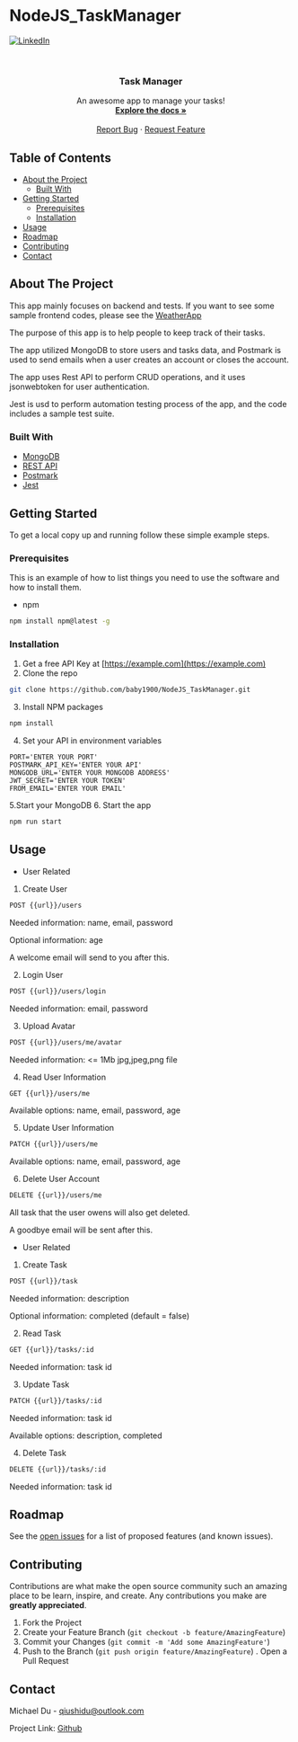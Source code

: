 # NodeJS_TaskManager


<!-- PROJECT SHIELDS -->
<!--
*** I'm using markdown "reference style" links for readability.
*** Reference links are enclosed in brackets [ ] instead of parentheses ( ).
*** See the bottom of this document for the declaration of the reference variables
*** for contributors-url, forks-url, etc. This is an optional, concise syntax you may use.
*** https://www.markdownguide.org/basic-syntax/#reference-style-links
-->
[![LinkedIn][linkedin-shield]][linkedin-url]



<!-- PROJECT LOGO -->
<br />
<p align="center">

  <h3 align="center">Task Manager</h3>

  <p align="center">
    An awesome app to manage your tasks!
    <br />
    <a href="https://github.com/baby1900/NodeJS_TaskManager"><strong>Explore the docs »</strong></a>
    <br />
    <br />
    <a href="https://github.com/baby1900/NodeJS_TaskManager/issues">Report Bug</a>
    ·
    <a href="https://github.com/baby1900/NodeJS_TaskManager/issues">Request Feature</a>
  </p>
</p>



<!-- TABLE OF CONTENTS -->
## Table of Contents

* [About the Project](#about-the-project)
  * [Built With](#built-with)
* [Getting Started](#getting-started)
  * [Prerequisites](#prerequisites)
  * [Installation](#installation)
* [Usage](#usage)
* [Roadmap](#roadmap)
* [Contributing](#contributing)
* [Contact](#contact)



<!-- ABOUT THE PROJECT -->
## About The Project
This app mainly focuses on backend and tests. If you want to see some sample frontend codes, please see the [WeatherApp](https://github.com/baby1900/NodeJS_WeatherAPP)

The purpose of this app is to help people to keep track of their tasks.

The app utilized MongoDB to store users and tasks data, and Postmark is used to send emails when a user creates an account or closes the account.

The app uses Rest API to perform CRUD operations, and it uses jsonwebtoken for user authentication.

Jest is usd to perform automation testing process of the app, and the code includes a sample test suite.

### Built With
* [MongoDB](https://www.mongodb.com/)
* [REST API](https://restfulapi.net/)
* [Postmark](https://postmarkapp.com/)
* [Jest](https://jestjs.io/)


<!-- GETTING STARTED -->
## Getting Started

To get a local copy up and running follow these simple example steps.

### Prerequisites

This is an example of how to list things you need to use the software and how to install them.
* npm
```sh
npm install npm@latest -g
```

### Installation

1. Get a free API Key at [https://example.com](https://example.com)
2. Clone the repo
```sh
git clone https://github.com/baby1900/NodeJS_TaskManager.git
```
3. Install NPM packages
```sh
npm install
```
4. Set your API in environment variables
```env
PORT='ENTER YOUR PORT'
POSTMARK_API_KEY='ENTER YOUR API'
MONGODB_URL='ENTER YOUR MONGODB ADDRESS'
JWT_SECRET='ENTER YOUR TOKEN'
FROM_EMAIL='ENTER YOUR EMAIL'
```
5.Start your MongoDB
6. Start the app 
```sh
npm run start
```



<!-- USAGE EXAMPLES -->
## Usage

* User Related
1. Create User
```html
POST {{url}}/users
```
Needed information: name, email, password

Optional information: age

A welcome email will send to you after this.

2. Login User
```html
POST {{url}}/users/login
```
Needed information: email, password

3. Upload Avatar
```html
POST {{url}}/users/me/avatar
```
Needed information: <= 1Mb jpg,jpeg,png file

4. Read User Information
```html
GET {{url}}/users/me
```
Available options: name, email, password, age

5. Update User Information
```html
PATCH {{url}}/users/me
```
Available options: name, email, password, age

6. Delete User Account
```html
DELETE {{url}}/users/me
```
All task that the user owens will also get deleted.

A goodbye email will be sent after this.

* User Related
1. Create Task
```html
POST {{url}}/task
```
Needed information: description

Optional information: completed (default = false)

2. Read Task
```html
GET {{url}}/tasks/:id
```
Needed information: task id

3. Update Task
```html
PATCH {{url}}/tasks/:id
```
Needed information: task id

Available options: description, completed

4. Delete Task
```html
DELETE {{url}}/tasks/:id
```
Needed information: task id








<!-- ROADMAP -->
## Roadmap

See the [open issues](https://github.com/baby1900/NodeJS_TaskManager/issues) for a list of proposed features (and known issues).



<!-- CONTRIBUTING -->
## Contributing

Contributions are what make the open source community such an amazing place to be learn, inspire, and create. Any contributions you make are **greatly appreciated**.

1. Fork the Project
2. Create your Feature Branch (`git checkout -b feature/AmazingFeature`)
3. Commit your Changes (`git commit -m 'Add some AmazingFeature'`)
4. Push to the Branch (`git push origin feature/AmazingFeature`)
. Open a Pull Request




<!-- CONTACT -->
## Contact

Michael Du - qiushidu@outlook.com

Project Link: [Github](https://github.com/baby1900)




<!-- MARKDOWN LINKS & IMAGES -->
<!-- https://www.markdownguide.org/basic-syntax/#reference-style-links -->
[linkedin-shield]: https://img.shields.io/badge/-LinkedIn-black.svg?style=flat-square&logo=linkedin&colorB=555
[linkedin-url]: https://www.linkedin.com/in/md-uw/
